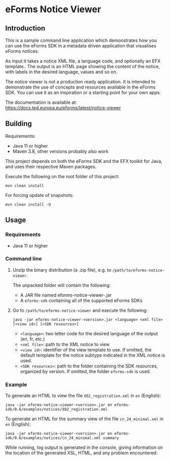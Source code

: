 # eForms Notice Viewer

## Introduction

This is a sample command line application which demonstrates how you can use the eForms SDK in a metadata driven application that visualises eForms notices.

As input it takes a notice XML file, a language code, and optionally an EFX template..
The output is an HTML page showing the content of the notice, with labels in the desired language, values and so on.

The notice viewer is not a production ready application. It is intended to demonstrate the use of concepts and resources available in the eForms SDK. You can use it as an inspiration or a starting point for your own apps.

The documentation is available at: https://docs.ted.europa.eu/eforms/latest/notice-viewer

## Building

Requirements:

* Java 11 or higher
* Maven 3.8, other versions probably also work

This project depends on both the eForms SDK and the EFX toolkit for Java, and uses their respective Maven packages.

Execute the following on the root folder of this project:

```
mvn clean install
```

For forcing update of snapshots:

```
mvn clean install -U
```

## Usage

### Requirements

* Java 11 or higher

### Command line

1. Unzip the binary distribution (a .zip file), e.g. to `/path/to/eforms-notice-viewer`.

   The unpacked folder will contain the following:
     - A JAR file named eforms-notice-viewer-<version>.jar
     - A `eforms-sdk` containing all of the supported eForms SDKs

2. Go to `/path/to/eforms-notice-viewer` and execute the following:

   ```
   java -jar eforms-notice-viewer-<version>.jar <language> <xml file> [<view id>] [<SDK resources>]
   ```

   - `<language>`: two letter code for the desired language of the output (en, fr, etc.)
   - `<xml file>`: path to the XML notice to view
   - `<view id>`: identifier of the view template to use. If omitted, the default template for the notice subtype indicated in the XML notice is used.
   - `<SDK resources>`: path to the folder containing the SDK resources, organized by version. If omitted, the folder `eforms-sdk` is used.

### Example

To generate an HTML to view the file `X02_registration.xml` in `en` (English):

```
java -jar eforms-notice-viewer-<version>.jar en eforms-sdk/0.6/examples/notices/X02_registration.xml
```

To generate an HTML for the summary view of the file `cn_24_minimal.xml` in `en` (English):

```
java -jar eforms-notice-viewer-<version>.jar en eforms-sdk/0.6/examples/notices/cn_24_minimal.xml summary
```

While running, log output is generated in the console, giving information on the location of the generated XSL, HTML, and any problem encountered.
